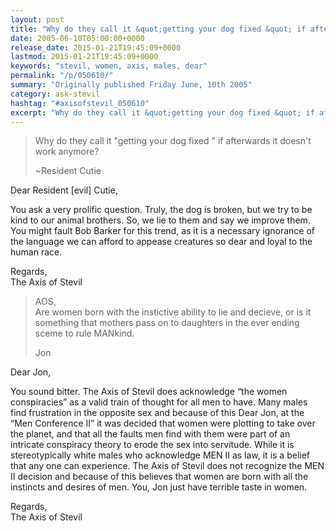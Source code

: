 ```yaml
---
layout: post
title: "Why do they call it &quot;getting your dog fixed &quot; if afterwards it doesn&#039;t work anymore?"
date: 2005-06-10T05:00:00+0000
release_date: 2015-01-21T19:45:09+0000
lastmod: 2015-01-21T19:45:09+0000
keywords: "stevil, women, axis, males, dear"
permalink: "/p/050610/"
summary: "Originally published Friday June, 10th 2005"
category: ask-stevil
hashtag: "#axisofstevil_050610"
excerpt: "Why do they call it &quot;getting your dog fixed &quot; if afterwards it doesn&#039;t work anymore? and other great questions from Friday June, 10th 2005"
---
```


> Why do they call it "getting your dog fixed " if afterwards it doesn't work anymore?
> 
> ~Resident Cutie

Dear Resident [evil] Cutie,

You ask a very prolific question. Truly, the dog is broken, but we try to be kind to our animal brothers. So, we lie to them and say we improve them. You might fault Bob Barker for this trend, as it is a necessary ignorance of the language we can afford to appease creatures so dear and loyal to the human race.

Regards,  
The Axis of Stevil

> AOS,  
> Are women born with the instictive ability to lie and decieve, or is it something that mothers pass on to daughters in the ever ending sceme to rule MANkind.
> 
> Jon

Dear Jon,

You sound bitter. The Axis of Stevil does acknowledge “the women conspiracies” as a valid train of thought for all men to have. Many males find frustration in the opposite sex and because of this Dear Jon, at the “Men Conference II” it was decided that women were plotting to take over the planet, and that all the faults men find with them were part of an intricate conspiracy theory to erode the sex into servitude. While it is stereotypically white males who acknowledge MEN II as law, it is a belief that any one can experience. The Axis of Stevil does not recognize the MEN II decision and because of this believes that women are born with all the instincts and desires of men. You, Jon just have terrible taste in women.

Regards,  
The Axis of Stevil
